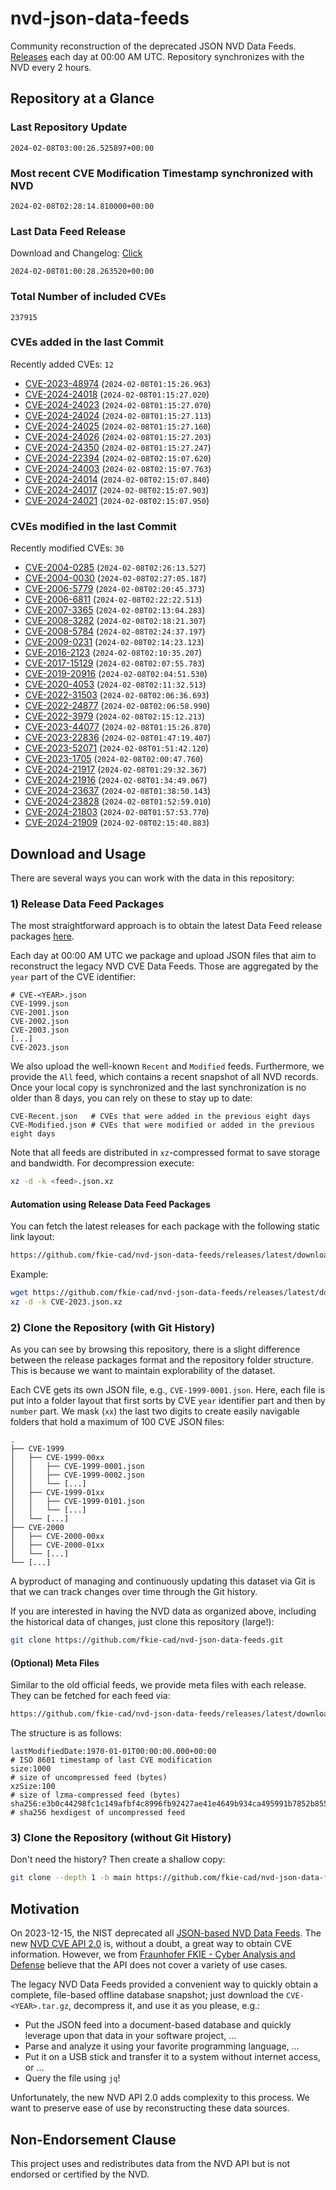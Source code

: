 # nvd-json-data-feeds

Community reconstruction of the deprecated JSON NVD Data Feeds. 
[Releases](https://github.com/fkie-cad/nvd-json-data-feeds/releases/latest) each day at 00:00 AM UTC.
Repository synchronizes with the NVD every 2 hours.

## Repository at a Glance

### Last Repository Update

```plain
2024-02-08T03:00:26.525897+00:00
```

### Most recent CVE Modification Timestamp synchronized with NVD

```plain
2024-02-08T02:28:14.810000+00:00
```

### Last Data Feed Release

Download and Changelog: [Click](https://github.com/fkie-cad/nvd-json-data-feeds/releases/latest)

```plain
2024-02-08T01:00:28.263520+00:00
```

### Total Number of included CVEs

```plain
237915
```

### CVEs added in the last Commit

Recently added CVEs: `12`

* [CVE-2023-48974](CVE-2023/CVE-2023-489xx/CVE-2023-48974.json) (`2024-02-08T01:15:26.963`)
* [CVE-2024-24018](CVE-2024/CVE-2024-240xx/CVE-2024-24018.json) (`2024-02-08T01:15:27.020`)
* [CVE-2024-24023](CVE-2024/CVE-2024-240xx/CVE-2024-24023.json) (`2024-02-08T01:15:27.070`)
* [CVE-2024-24024](CVE-2024/CVE-2024-240xx/CVE-2024-24024.json) (`2024-02-08T01:15:27.113`)
* [CVE-2024-24025](CVE-2024/CVE-2024-240xx/CVE-2024-24025.json) (`2024-02-08T01:15:27.160`)
* [CVE-2024-24026](CVE-2024/CVE-2024-240xx/CVE-2024-24026.json) (`2024-02-08T01:15:27.203`)
* [CVE-2024-24350](CVE-2024/CVE-2024-243xx/CVE-2024-24350.json) (`2024-02-08T01:15:27.247`)
* [CVE-2024-22394](CVE-2024/CVE-2024-223xx/CVE-2024-22394.json) (`2024-02-08T02:15:07.620`)
* [CVE-2024-24003](CVE-2024/CVE-2024-240xx/CVE-2024-24003.json) (`2024-02-08T02:15:07.763`)
* [CVE-2024-24014](CVE-2024/CVE-2024-240xx/CVE-2024-24014.json) (`2024-02-08T02:15:07.840`)
* [CVE-2024-24017](CVE-2024/CVE-2024-240xx/CVE-2024-24017.json) (`2024-02-08T02:15:07.903`)
* [CVE-2024-24021](CVE-2024/CVE-2024-240xx/CVE-2024-24021.json) (`2024-02-08T02:15:07.950`)


### CVEs modified in the last Commit

Recently modified CVEs: `30`

* [CVE-2004-0285](CVE-2004/CVE-2004-02xx/CVE-2004-0285.json) (`2024-02-08T02:26:13.527`)
* [CVE-2004-0030](CVE-2004/CVE-2004-00xx/CVE-2004-0030.json) (`2024-02-08T02:27:05.187`)
* [CVE-2006-5779](CVE-2006/CVE-2006-57xx/CVE-2006-5779.json) (`2024-02-08T02:20:45.373`)
* [CVE-2006-6811](CVE-2006/CVE-2006-68xx/CVE-2006-6811.json) (`2024-02-08T02:22:22.513`)
* [CVE-2007-3365](CVE-2007/CVE-2007-33xx/CVE-2007-3365.json) (`2024-02-08T02:13:04.283`)
* [CVE-2008-3282](CVE-2008/CVE-2008-32xx/CVE-2008-3282.json) (`2024-02-08T02:18:21.307`)
* [CVE-2008-5784](CVE-2008/CVE-2008-57xx/CVE-2008-5784.json) (`2024-02-08T02:24:37.197`)
* [CVE-2009-0231](CVE-2009/CVE-2009-02xx/CVE-2009-0231.json) (`2024-02-08T02:14:23.123`)
* [CVE-2016-2123](CVE-2016/CVE-2016-21xx/CVE-2016-2123.json) (`2024-02-08T02:10:35.207`)
* [CVE-2017-15129](CVE-2017/CVE-2017-151xx/CVE-2017-15129.json) (`2024-02-08T02:07:55.783`)
* [CVE-2019-20916](CVE-2019/CVE-2019-209xx/CVE-2019-20916.json) (`2024-02-08T02:04:51.530`)
* [CVE-2020-4053](CVE-2020/CVE-2020-40xx/CVE-2020-4053.json) (`2024-02-08T02:11:32.513`)
* [CVE-2022-31503](CVE-2022/CVE-2022-315xx/CVE-2022-31503.json) (`2024-02-08T02:06:36.693`)
* [CVE-2022-24877](CVE-2022/CVE-2022-248xx/CVE-2022-24877.json) (`2024-02-08T02:06:58.990`)
* [CVE-2022-3979](CVE-2022/CVE-2022-39xx/CVE-2022-3979.json) (`2024-02-08T02:15:12.213`)
* [CVE-2023-44077](CVE-2023/CVE-2023-440xx/CVE-2023-44077.json) (`2024-02-08T01:15:26.870`)
* [CVE-2023-22836](CVE-2023/CVE-2023-228xx/CVE-2023-22836.json) (`2024-02-08T01:47:19.407`)
* [CVE-2023-52071](CVE-2023/CVE-2023-520xx/CVE-2023-52071.json) (`2024-02-08T01:51:42.120`)
* [CVE-2023-1705](CVE-2023/CVE-2023-17xx/CVE-2023-1705.json) (`2024-02-08T02:00:47.760`)
* [CVE-2024-21917](CVE-2024/CVE-2024-219xx/CVE-2024-21917.json) (`2024-02-08T01:29:32.367`)
* [CVE-2024-21916](CVE-2024/CVE-2024-219xx/CVE-2024-21916.json) (`2024-02-08T01:34:49.067`)
* [CVE-2024-23637](CVE-2024/CVE-2024-236xx/CVE-2024-23637.json) (`2024-02-08T01:38:50.143`)
* [CVE-2024-23828](CVE-2024/CVE-2024-238xx/CVE-2024-23828.json) (`2024-02-08T01:52:59.010`)
* [CVE-2024-21803](CVE-2024/CVE-2024-218xx/CVE-2024-21803.json) (`2024-02-08T01:57:53.770`)
* [CVE-2024-21909](CVE-2024/CVE-2024-219xx/CVE-2024-21909.json) (`2024-02-08T02:15:40.883`)


## Download and Usage

There are several ways you can work with the data in this repository:

### 1) Release Data Feed Packages

The most straightforward approach is to obtain the latest Data Feed release packages [here](https://github.com/fkie-cad/nvd-json-data-feeds/releases/latest).

Each day at 00:00 AM UTC we package and upload JSON files that aim to reconstruct the legacy NVD CVE Data Feeds.
Those are aggregated by the `year` part of the CVE identifier:

```
# CVE-<YEAR>.json
CVE-1999.json
CVE-2001.json
CVE-2002.json
CVE-2003.json
[...]
CVE-2023.json
```

We also upload the well-known `Recent` and `Modified` feeds.
Furthermore, we provide the `All` feed, which contains a recent snapshot of all NVD records.
Once your local copy is synchronized and the last synchronization is no older than 8 days, you can rely on these to stay up to date:

```plain
CVE-Recent.json   # CVEs that were added in the previous eight days
CVE-Modified.json # CVEs that were modified or added in the previous eight days
```

Note that all feeds are distributed in `xz`-compressed format to save storage and bandwidth.
For decompression execute:

```sh
xz -d -k <feed>.json.xz
```


#### Automation using Release Data Feed Packages

You can fetch the latest releases for each package with the following static link layout:

```sh
https://github.com/fkie-cad/nvd-json-data-feeds/releases/latest/download/CVE-<YEAR>.json.xz
```

Example:

```sh
wget https://github.com/fkie-cad/nvd-json-data-feeds/releases/latest/download/CVE-2023.json.xz
xz -d -k CVE-2023.json.xz
```



### 2) Clone the Repository (with Git History)

As you can see by browsing this repository, there is a slight difference between the release packages format and the repository folder structure.
This is because we want to maintain explorability of the dataset.

Each CVE gets its own JSON file, e.g., `CVE-1999-0001.json`.
Here, each file is put into a folder layout that first sorts by CVE `year` identifier part and then by `number` part.
We mask (`xx`) the last two digits to create easily navigable folders that hold a maximum of 100 CVE JSON files:

```plain
.
├── CVE-1999
│   ├── CVE-1999-00xx
│   │   ├── CVE-1999-0001.json
│   │   ├── CVE-1999-0002.json
│   │   └── [...]
│   ├── CVE-1999-01xx
│   │   ├── CVE-1999-0101.json
│   │   └── [...]
│   └── [...]
├── CVE-2000
│   ├── CVE-2000-00xx
│   ├── CVE-2000-01xx
│   └── [...]
└── [...]
```

A byproduct of managing and continuously updating this dataset via Git is that we can track changes over time through the Git history.

If you are interested in having the NVD data as organized above, including the historical data of changes, just clone this repository (large!):

```sh
git clone https://github.com/fkie-cad/nvd-json-data-feeds.git
```

#### (Optional) Meta Files

Similar to the old official feeds, we provide meta files with each release. They can be fetched for each feed via:

```sh
https://github.com/fkie-cad/nvd-json-data-feeds/releases/latest/download/CVE-<YEAR>.meta
```

The structure is as follows:

```plain
lastModifiedDate:1970-01-01T00:00:00.000+00:00                          # ISO 8601 timestamp of last CVE modification
size:1000                                                               # size of uncompressed feed (bytes)
xzSize:100                                                              # size of lzma-compressed feed (bytes)
sha256:e3b0c44298fc1c149afbf4c8996fb92427ae41e4649b934ca495991b7852b855 # sha256 hexdigest of uncompressed feed
```


### 3) Clone the Repository (without Git History)

Don't need the history? Then create a shallow copy:

```sh
git clone --depth 1 -b main https://github.com/fkie-cad/nvd-json-data-feeds.git
```

## Motivation

On 2023-12-15, the NIST deprecated all [JSON-based NVD Data Feeds](https://nvd.nist.gov/vuln/data-feeds#divRetirementBanner-1).
The new [NVD CVE API 2.0](https://nvd.nist.gov/developers/vulnerabilities) is, without a doubt, a great way to obtain CVE information.
However, we from [Fraunhofer FKIE - Cyber Analysis and Defense](https://www.fkie.fraunhofer.de/en/departments/cad.html) believe that the API does not cover a variety of use cases.

The legacy NVD Data Feeds provided a convenient way to quickly obtain a complete, file-based offline database snapshot; just download the `CVE-<YEAR>.tar.gz`, decompress it, and use it as you please, e.g.:

* Put the JSON feed into a document-based database and quickly leverage upon that data in your software project, ...
* Parse and analyze it using your favorite programming language, ...
* Put it on a USB stick and transfer it to a system without internet access, or ...
* Query the file using `jq`!

Unfortunately, the new NVD API 2.0 adds complexity to this process.
We want to preserve ease of use by reconstructing these data sources.

## Non-Endorsement Clause

This project uses and redistributes data from the NVD API but is not endorsed or certified by the NVD.